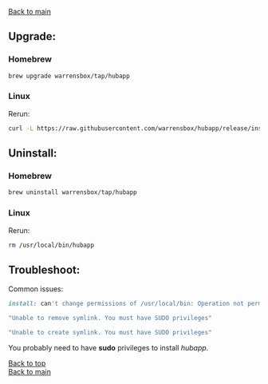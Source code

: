 
[Back to main](index)

## Upgrade:

### Homebrew

```ruby
brew upgrade warrensbox/tap/hubapp
```
### Linux

Rerun:

```sh
curl -L https://raw.githubusercontent.com/warrensbox/hubapp/release/install.sh | bash
```

## Uninstall:

### Homebrew

```ruby
brew uninstall warrensbox/tap/hubapp
```
### Linux

Rerun:

```sh
rm /usr/local/bin/hubapp
```

## Troubleshoot:

Common issues:
```ruby
install: can't change permissions of /usr/local/bin: Operation not permitted
```

```ruby
"Unable to remove symlink. You must have SUDO privileges"
```

```ruby
"Unable to create symlink. You must have SUDO privileges"
```
You probably need to have **sudo** privileges to install *hubapp*.

[Back to top](#upgrade)    
[Back to main](index)